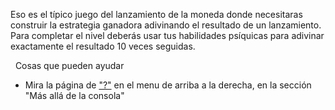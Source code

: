 Eso es el típico juego del lanzamiento de la moneda donde necesitaras construir la estrategia ganadora adivinando el resultado de un lanzamiento. Para completar el nivel deberás usar tus habilidades psíquicas para adivinar exactamente el resultado 10 veces seguidas.

&nbsp;
Cosas que pueden ayudar
* Mira la página de ["?"](https://lux.openzeppelin.com/help) en el menu de arriba a la derecha, en la sección "Más allá de la consola"